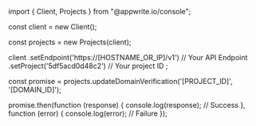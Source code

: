 import { Client, Projects } from "@appwrite.io/console";

const client = new Client();

const projects = new Projects(client);

client
    .setEndpoint('https://[HOSTNAME_OR_IP]/v1') // Your API Endpoint
    .setProject('5df5acd0d48c2') // Your project ID
;

const promise = projects.updateDomainVerification('[PROJECT_ID]', '[DOMAIN_ID]');

promise.then(function (response) {
    console.log(response); // Success
}, function (error) {
    console.log(error); // Failure
});